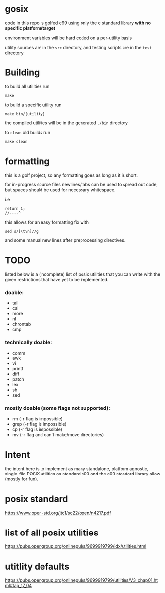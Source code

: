 # gosix
code in this repo is golfed c99 using only the c standard library **with no specific platform/target**

environment variables will be hard coded on a per-utility basis

utility sources are in the `src` directory, and testing scripts are in the `test` directory

# Building
to build all utilities run
```
make
```

to build a specific utility run
```
make bin/[utility]
```

the compiled utilities will be in the generated `./bin` directory

to `clean` old builds run
```
make clean
```

# formatting
this is a golf project, so any formatting goes as long as it is short.

for in-progress source files newlines/tabs can be used to spread out code, but spaces should be used for necessary whitespace.

i.e
```
return 1;
//----^
```

this allows for an easy formatting fix with
```
sed s/[\t\n]//g
```
and some manual new lines after preprocessing directives.

# TODO
listed below is a (incomplete) list of posix utilities that you can write with the given restrictions that have yet to be implemented.

### doable:
- tail
- cal
- more
- nl
- chrontab
- cmp

### technically doable:
- comm
- awk
- vi
- printf
- diff
- patch
- lex
- sh
- sed

### mostly doable (some flags not supported):
- rm (-r flag is impossible)
- grep (-r flag is impossible)
- cp (-r flag is impossible)
- mv (-r flag and can't make/move directories)

# Intent
the intent here is to implement as many standalone, platform agnostic, single-file POSIX utilities as standard c99 and the c99 standard library allow (mostly for fun).

# posix standard
https://www.open-std.org/jtc1/sc22/open/n4217.pdf
# list of all posix utilities
https://pubs.opengroup.org/onlinepubs/9699919799/idx/utilities.html
# utitlity defaults
https://pubs.opengroup.org/onlinepubs/9699919799/utilities/V3_chap01.html#tag_17_04

